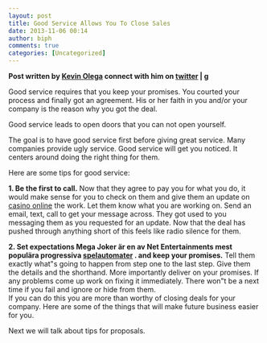 ```yaml
---
layout: post
title: Good Service Allows You To Close Sales
date: 2013-11-06 00:14
author: biph
comments: true
categories: [Uncategorized]
---
```

<p><strong>Post written by <a href="http://kevinolega.com/" rel="nofollow">Kevin Olega</a> connect with him on <a href="http://twitter.com/kevinolega" rel="nofollow">twitter</a> | <a href="https://plus.google.com/107007774605671245935/posts" rel="nofollow">g </a></strong></p>
<p>Good service requires that you keep your promises. You courted your process and finally got an agreement. His or her faith in you and/or your company is the reason why you got the deal.</p>
<p>Good service leads to open doors that you can not open yourself.</p>
<p>The goal is to have good service first before giving great service. Many companies provide ugly service. Good service will get you noticed. It centers around doing the right thing for them.</p>
<p>Here are some tips for good service:</p>
<p><strong>1. Be the first to call.</strong> Now that they agree to pay you for what you do, it would make sense for you to check on them and give them an update on <a href="http://www.svenskkasinon.com/">casino online</a>  the work. Let them know what you are working on. Send an email, text, call to get your message across. They got used to you messaging them as you requested for an update. Now that the deal has pushed through anything short of this feels like radio silence for them.</p>
<p><strong>2. Set expectations Mega Joker &auml;r en av Net Entertainments mest popul&auml;ra progressiva <a href="http://onlinesverigecasinon.com/giochi-di-casino/spelautomater" rel="nofollow">spelautomater</a> . and keep your promises.</strong> Tell them exactly what"s going to happen from step one to the last step. Give them the details and the shorthand. More importantly deliver on your promises. If any problems come up work on fixing it immediately. There won"t be a next time if you fail and ignore or hide from them.<br />
If you can do this you are more than worthy of closing deals for your company. Here are some of the things that will make future business easier for you.</p>
<p>Next we will talk about tips for proposals.</p>

